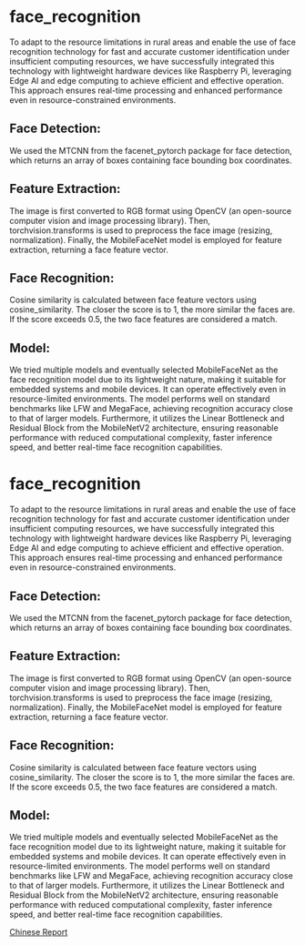 # face_recognition
To adapt to the resource limitations in rural areas and enable the use of face recognition technology for fast and accurate customer identification under insufficient computing resources, we have successfully integrated this technology with lightweight hardware devices like Raspberry Pi, leveraging Edge AI and edge computing to achieve efficient and effective operation. This approach ensures real-time processing and enhanced performance even in resource-constrained environments.

## Face Detection:
We used the MTCNN from the facenet_pytorch package for face detection, which returns an array of boxes containing face bounding box coordinates.

## Feature Extraction:
The image is first converted to RGB format using OpenCV (an open-source computer vision and image processing library). Then, torchvision.transforms is used to preprocess the face image (resizing, normalization). Finally, the MobileFaceNet model is employed for feature extraction, returning a face feature vector.

## Face Recognition:
Cosine similarity is calculated between face feature vectors using cosine_similarity. The closer the score is to 1, the more similar the faces are. If the score exceeds 0.5, the two face features are considered a match.

## Model:
We tried multiple models and eventually selected MobileFaceNet as the face recognition model due to its lightweight nature, making it suitable for embedded systems and mobile devices. It can operate effectively even in resource-limited environments. The model performs well on standard benchmarks like LFW and MegaFace, achieving recognition accuracy close to that of larger models. Furthermore, it utilizes the Linear Bottleneck and Residual Block from the MobileNetV2 architecture, ensuring reasonable performance with reduced computational complexity, faster inference speed, and better real-time face recognition capabilities.

# face_recognition
To adapt to the resource limitations in rural areas and enable the use of face recognition technology for fast and accurate customer identification under insufficient computing resources, we have successfully integrated this technology with lightweight hardware devices like Raspberry Pi, leveraging Edge AI and edge computing to achieve efficient and effective operation. This approach ensures real-time processing and enhanced performance even in resource-constrained environments.

## Face Detection:
We used the MTCNN from the facenet_pytorch package for face detection, which returns an array of boxes containing face bounding box coordinates.

## Feature Extraction:
The image is first converted to RGB format using OpenCV (an open-source computer vision and image processing library). Then, torchvision.transforms is used to preprocess the face image (resizing, normalization). Finally, the MobileFaceNet model is employed for feature extraction, returning a face feature vector.

## Face Recognition:
Cosine similarity is calculated between face feature vectors using cosine_similarity. The closer the score is to 1, the more similar the faces are. If the score exceeds 0.5, the two face features are considered a match.

## Model:
We tried multiple models and eventually selected MobileFaceNet as the face recognition model due to its lightweight nature, making it suitable for embedded systems and mobile devices. It can operate effectively even in resource-limited environments. The model performs well on standard benchmarks like LFW and MegaFace, achieving recognition accuracy close to that of larger models. Furthermore, it utilizes the Linear Bottleneck and Residual Block from the MobileNetV2 architecture, ensuring reasonable performance with reduced computational complexity, faster inference speed, and better real-time face recognition capabilities.


[Chinese Report](https://github.com/user-attachments/files/21879617/Blue.and.White.Geometric.Company.Profile.Presentation.pdf)
